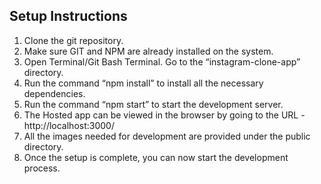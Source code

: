 ## Setup Instructions
1. Clone the git repository. 
2. Make sure GIT and NPM are already installed on the system.
3. Open Terminal/Git Bash Terminal. Go to the “instagram-clone-app” directory.
4. Run the command “npm install” to install all the necessary dependencies.
5. Run the command “npm start” to start the development server.
6. The Hosted app can be viewed in the browser by going to the URL - http://localhost:3000/
7. All the images needed for development are provided under the public directory.	
8. Once the setup is complete, you can now start the development process.